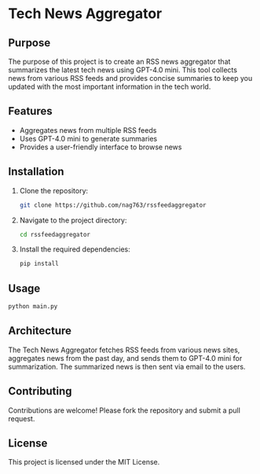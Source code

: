 # Tech News Aggregator

## Purpose

The purpose of this project is to create an RSS news aggregator that summarizes the latest tech news using GPT-4.0 mini. This tool collects news from various RSS feeds and provides concise summaries to keep you updated with the most important information in the tech world.

## Features

- Aggregates news from multiple RSS feeds
- Uses GPT-4.0 mini to generate summaries
- Provides a user-friendly interface to browse news

## Installation

1. Clone the repository:
    ```bash
    git clone https://github.com/nag763/rssfeedaggregator
    ```
2. Navigate to the project directory:
    ```bash
    cd rssfeedaggregator
    ```
3. Install the required dependencies:
    ```bash
    pip install
    ```

## Usage

```bash
python main.py
```

## Architecture

The Tech News Aggregator fetches RSS feeds from various news sites, aggregates news from the past day, and sends them to GPT-4.0 mini for summarization. The summarized news is then sent via email to the users.

## Contributing

Contributions are welcome! Please fork the repository and submit a pull request.

## License

This project is licensed under the MIT License.